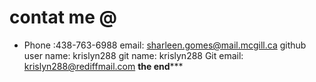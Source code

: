 # contat me @
- Phone :438-763-6988
email: sharleen.gomes@mail.mcgill.ca
github user name: krislyn288
git name: krislyn288
Git email: krislyn288@rediffmail.com
**************the end*****************